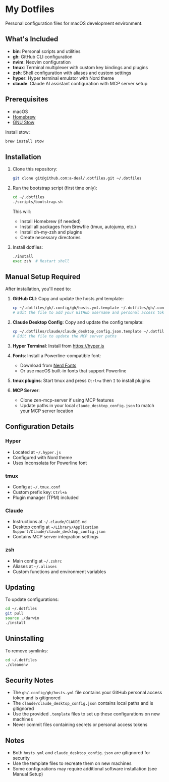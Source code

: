 # My Dotfiles

Personal configuration files for macOS development environment.

## What's Included

- **bin**: Personal scripts and utilities
- **gh**: GitHub CLI configuration
- **nvim**: Neovim configuration
- **tmux**: Terminal multiplexer with custom key bindings and plugins
- **zsh**: Shell configuration with aliases and custom settings
- **hyper**: Hyper terminal emulator with Nord theme
- **claude**: Claude AI assistant configuration with MCP server setup

## Prerequisites

- macOS
- [Homebrew](https://brew.sh/)
- [GNU Stow](https://www.gnu.org/software/stow/)

Install stow:
```bash
brew install stow
```

## Installation

1. Clone this repository:
   ```bash
   git clone git@github.com:a-deal/.dotfiles.git ~/.dotfiles
   ```

2. Run the bootstrap script (first time only):
   ```bash
   cd ~/.dotfiles
   ./scripts/bootstrap.sh
   ```
   This will:
   - Install Homebrew (if needed)
   - Install all packages from Brewfile (tmux, autojump, etc.)
   - Install oh-my-zsh and plugins
   - Create necessary directories

3. Install dotfiles:
   ```bash
   ./install
   exec zsh  # Restart shell
   ```

## Manual Setup Required

After installation, you'll need to:

1. **GitHub CLI**: Copy and update the hosts.yml template:
   ```bash
   cp ~/.dotfiles/gh/.config/gh/hosts.yml.template ~/.dotfiles/gh/.config/gh/hosts.yml
   # Edit the file to add your GitHub username and personal access token
   ```

2. **Claude Desktop Config**: Copy and update the config template:
   ```bash
   cp ~/.dotfiles/claude/claude_desktop_config.json.template ~/.dotfiles/claude/claude_desktop_config.json
   # Edit the file to update the MCP server paths
   ```

3. **Hyper Terminal**: Install from https://hyper.is

4. **Fonts**: Install a Powerline-compatible font:
   - Download from [Nerd Fonts](https://www.nerdfonts.com/font-downloads)
   - Or use macOS built-in fonts that support Powerline

5. **tmux plugins**: Start tmux and press `Ctrl+a` then `I` to install plugins

6. **MCP Server**: 
   - Clone zen-mcp-server if using MCP features
   - Update paths in your local `claude_desktop_config.json` to match your MCP server location

## Configuration Details

### Hyper
- Located at `~/.hyper.js`
- Configured with Nord theme
- Uses Inconsolata for Powerline font

### tmux
- Config at `~/.tmux.conf`
- Custom prefix key: `Ctrl+a`
- Plugin manager (TPM) included

### Claude
- Instructions at `~/.claude/CLAUDE.md`
- Desktop config at `~/Library/Application Support/Claude/claude_desktop_config.json`
- Contains MCP server integration settings

### zsh
- Main config at `~/.zshrc`
- Aliases at `~/.aliases`
- Custom functions and environment variables

## Updating

To update configurations:
```bash
cd ~/.dotfiles
git pull
source ./darwin
./install
```

## Uninstalling

To remove symlinks:
```bash
cd ~/.dotfiles
./cleanenv
```

## Security Notes

- The `gh/.config/gh/hosts.yml` file contains your GitHub personal access token and is gitignored
- The `claude/claude_desktop_config.json` contains local paths and is gitignored
- Use the provided `.template` files to set up these configurations on new machines
- Never commit files containing secrets or personal access tokens

## Notes

- Both `hosts.yml` and `claude_desktop_config.json` are gitignored for security
- Use the template files to recreate them on new machines
- Some configurations may require additional software installation (see Manual Setup)
